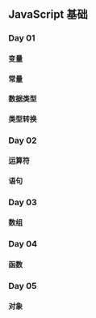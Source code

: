 ## JavaScript 基础 

### Day 01

#### 变量

#### 常量

#### 数据类型

#### 类型转换

### Day 02

#### 运算符

#### 语句

### Day 03

#### 数组

### Day 04

#### 函数

### Day 05

#### 对象



















